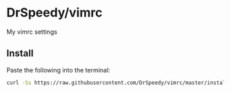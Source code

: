 DrSpeedy/vimrc
======
My vimrc settings

Install
------
Paste the following into the terminal:

  ```sh
  curl -Ss https://raw.githubusercontent.com/DrSpeedy/vimrc/master/install.sh | bash
  ```
